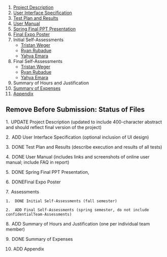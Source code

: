 1. [Project Description](Assignments/ProjectDescription.md)
2. [User Interface Specification](Assignments/UserInterfaceSpecification.md)
3. [Test Plan and Results](Assignments/TestPlan%20and%20Results.pdf) 
4. [User Manual](Assignments/User%20Manual.pdf)
5. [Spring Final PPT Presentation](Assignments/Spring%20Final%20PPT%20Presentation.pptx)
6. [Final Expo Poster](Assignments/Final%20EXPO%20Poster.pdf)
7. Initial Self-Assessments
    - [Tristan Weger](Assignments/Assessments/Initial%20Self-Assessments/Tristan%20Weger.md)
    - [Ryan Rubadue](Assignments/Assessments/Initial%20Self-Assessments/Ryan%20Rubadue.md)
    - [Yahya Emara](Assignments/Assessments/Initial%20Self-Assessments/Yahya%20Emara.md)
8. Final Self-Assessments
    - [Tristan Weger](Assignments/Assessments/Final%20Self-Assessments/Tristan%20Weger.md)
    - [Ryan Rubadue](Assignments/Assessments/Final%20Self-Assessments/Ryan%20Rubadue.md)
    - [Yahya Emara](Assignments/Assessments/Final%20Self-Assessments/Yahya%20Emara.md)
9. Summary of Hours and Justification
10. [Summary of Expenses](Assignments/Summary%20of%20Expenses.md)
11. [Appendix](Assignments/Appendix)


## Remove Before Submission: Status of Files

1.  UPDATE Project Description (updated to include 400-character abstract and should reflect final version of the project)

2.  ADD User Interface Specification (optional inclusion of UI design)

3.  DONE Test Plan and Results (describe execution and results of all tests)

4.  DONE User Manual (includes links and screenshots of online user manual; include FAQ in report)

5.  DONE Spring Final PPT Presentation, 

6.  DONEFinal Expo Poster

7.  Assessments

    1.  DONE Initial Self-Assessments (fall semester)

    2.  ADD Final Self-Assessments (spring semester, do not include confidentialTeam-Assessments)

8.  ADD Summary of Hours and Justification (one per individual team member)

9.  DONE Summary of Expenses

10. ADD Appendix
